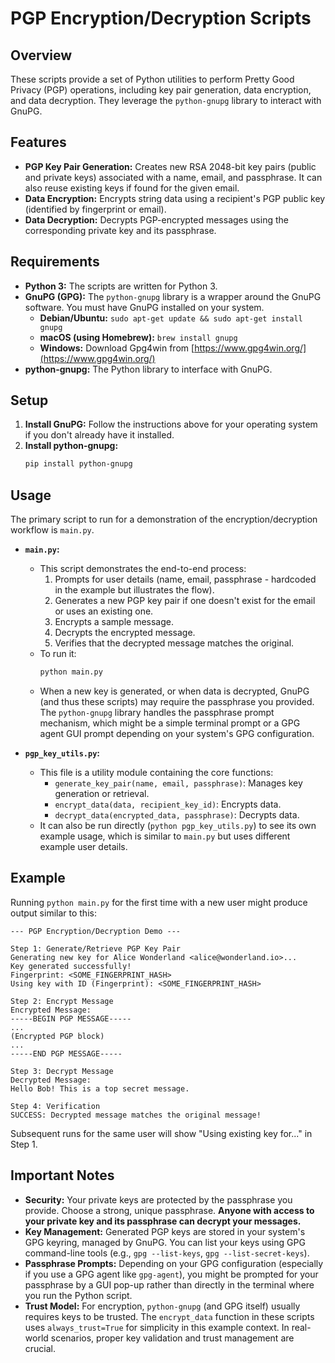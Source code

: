 # PGP Encryption/Decryption Scripts

## Overview
These scripts provide a set of Python utilities to perform Pretty Good Privacy (PGP) operations, including key pair generation, data encryption, and data decryption. They leverage the `python-gnupg` library to interact with GnuPG.

## Features
- **PGP Key Pair Generation:** Creates new RSA 2048-bit key pairs (public and private keys) associated with a name, email, and passphrase. It can also reuse existing keys if found for the given email.
- **Data Encryption:** Encrypts string data using a recipient's PGP public key (identified by fingerprint or email).
- **Data Decryption:** Decrypts PGP-encrypted messages using the corresponding private key and its passphrase.

## Requirements
- **Python 3:** The scripts are written for Python 3.
- **GnuPG (GPG):** The `python-gnupg` library is a wrapper around the GnuPG software. You must have GnuPG installed on your system.
    - **Debian/Ubuntu:** `sudo apt-get update && sudo apt-get install gnupg`
    - **macOS (using Homebrew):** `brew install gnupg`
    - **Windows:** Download Gpg4win from [https://www.gpg4win.org/](https://www.gpg4win.org/)
- **python-gnupg:** The Python library to interface with GnuPG.

## Setup
1.  **Install GnuPG:** Follow the instructions above for your operating system if you don't already have it installed.
2.  **Install python-gnupg:**
    ```bash
    pip install python-gnupg
    ```

## Usage
The primary script to run for a demonstration of the encryption/decryption workflow is `main.py`.

-   **`main.py`:**
    -   This script demonstrates the end-to-end process:
        1.  Prompts for user details (name, email, passphrase - hardcoded in the example but illustrates the flow).
        2.  Generates a new PGP key pair if one doesn't exist for the email or uses an existing one.
        3.  Encrypts a sample message.
        4.  Decrypts the encrypted message.
        5.  Verifies that the decrypted message matches the original.
    -   To run it:
        ```bash
        python main.py
        ```
    -   When a new key is generated, or when data is decrypted, GnuPG (and thus these scripts) may require the passphrase you provided. The `python-gnupg` library handles the passphrase prompt mechanism, which might be a simple terminal prompt or a GPG agent GUI prompt depending on your system's GPG configuration.

-   **`pgp_key_utils.py`:**
    -   This file is a utility module containing the core functions:
        -   `generate_key_pair(name, email, passphrase)`: Manages key generation or retrieval.
        -   `encrypt_data(data, recipient_key_id)`: Encrypts data.
        -   `decrypt_data(encrypted_data, passphrase)`: Decrypts data.
    -   It can also be run directly (`python pgp_key_utils.py`) to see its own example usage, which is similar to `main.py` but uses different example user details.

## Example
Running `python main.py` for the first time with a new user might produce output similar to this:

```
--- PGP Encryption/Decryption Demo ---

Step 1: Generate/Retrieve PGP Key Pair
Generating new key for Alice Wonderland <alice@wonderland.io>...
Key generated successfully!
Fingerprint: <SOME_FINGERPRINT_HASH>
Using key with ID (Fingerprint): <SOME_FINGERPRINT_HASH>

Step 2: Encrypt Message
Encrypted Message:
-----BEGIN PGP MESSAGE-----
...
(Encrypted PGP block)
...
-----END PGP MESSAGE-----

Step 3: Decrypt Message
Decrypted Message:
Hello Bob! This is a top secret message.

Step 4: Verification
SUCCESS: Decrypted message matches the original message!
```
Subsequent runs for the same user will show "Using existing key for..." in Step 1.

## Important Notes
-   **Security:** Your private keys are protected by the passphrase you provide. Choose a strong, unique passphrase. **Anyone with access to your private key and its passphrase can decrypt your messages.**
-   **Key Management:** Generated PGP keys are stored in your system's GPG keyring, managed by GnuPG. You can list your keys using GPG command-line tools (e.g., `gpg --list-keys`, `gpg --list-secret-keys`).
-   **Passphrase Prompts:** Depending on your GPG configuration (especially if you use a GPG agent like `gpg-agent`), you might be prompted for your passphrase by a GUI pop-up rather than directly in the terminal where you run the Python script.
-   **Trust Model:** For encryption, `python-gnupg` (and GPG itself) usually requires keys to be trusted. The `encrypt_data` function in these scripts uses `always_trust=True` for simplicity in this example context. In real-world scenarios, proper key validation and trust management are crucial.
```
